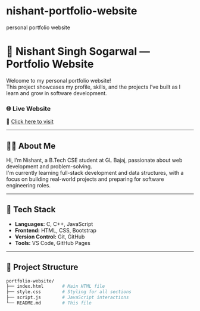 # nishant-portfolio-website
personal portfolio website
# 💼 Nishant Singh Sogarwal — Portfolio Website

Welcome to my personal portfolio website!  
This project showcases my profile, skills, and the projects I’ve built as I learn and grow in software development.

### 🌐 Live Website
🔗 [Click here to visit](https://nishant-singh-sogarwal.github.io/portfolio-website/)

---

## 🧑‍💻 About Me

Hi, I’m Nishant, a B.Tech CSE student at GL Bajaj, passionate about web development and problem-solving.  
I'm currently learning full-stack development and data structures, with a focus on building real-world projects and preparing for software engineering roles.

---

## 🚀 Tech Stack

- **Languages:** C, C++, JavaScript
- **Frontend:** HTML, CSS, Bootstrap
- **Version Control:** Git, GitHub
- **Tools:** VS Code, GitHub Pages

---

## 📁 Project Structure

```bash
portfolio-website/
├── index.html       # Main HTML file
├── style.css        # Styling for all sections
├── script.js        # JavaScript interactions
└── README.md        # This file
